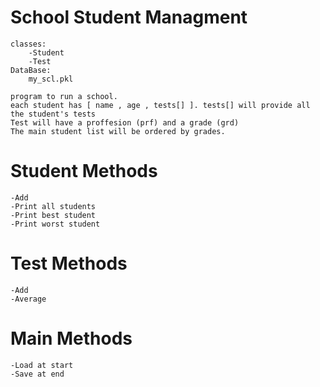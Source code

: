 # School Student Managment
    classes:
        -Student
        -Test
    DataBase:
        my_scl.pkl

    program to run a school.
    each student has [ name , age , tests[] ]. tests[] will provide all the student's tests
    Test will have a proffesion (prf) and a grade (grd)
    The main student list will be ordered by grades.

# Student Methods
    -Add
    -Print all students
    -Print best student
    -Print worst student

# Test Methods
    -Add
    -Average

# Main Methods
    -Load at start
    -Save at end